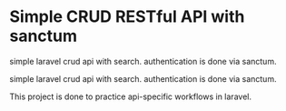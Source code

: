 # Simple CRUD RESTful API with sanctum


simple laravel crud api with search. authentication is done via sanctum.

simple laravel crud api with search. authentication is done via sanctum.

This project is done to practice api-specific workflows in laravel.
